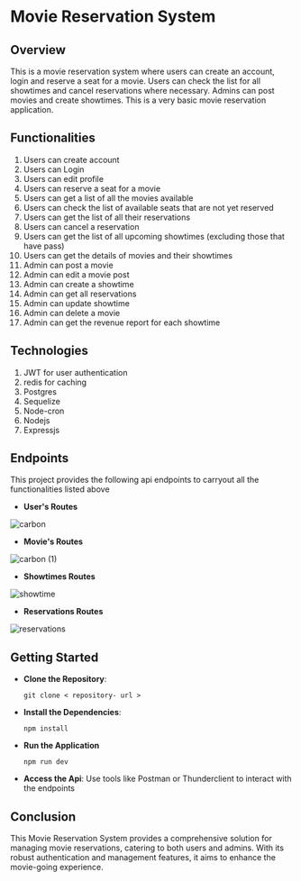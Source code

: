 # Movie Reservation System

## Overview

This is a movie reservation system where users can create an account, login and reserve a seat for a movie. Users can check the list for all showtimes and cancel reservations where necessary. Admins can post movies and create showtimes.
This is a very basic movie reservation application.

## Functionalities

1. Users can create account
2. Users can Login
3. Users can edit profile
4. Users can reserve a seat for a movie
5. Users can get a list of all the movies available
6. Users can check the list of available seats that are not yet reserved
7. Users can get the list of all their reservations
8. Users can cancel a reservation
9. Users can get the list of all upcoming showtimes (excluding those that have pass)
10. Users can get the details of movies and their showtimes
11. Admin can post a movie
12. Admin can edit a movie post
13. Admin can create a showtime
14. Admin can get all reservations
15. Admin can update showtime
16. Admin can delete a movie
17. Admin can get the revenue report for each showtime

## Technologies
1. JWT for user authentication
2. redis for caching
3. Postgres
4. Sequelize
5. Node-cron
6. Nodejs
7. Expressjs

## Endpoints

This project provides the following api endpoints to carryout all the functionalities listed above

- **User's Routes**

![carbon](https://github.com/user-attachments/assets/8b0388ec-e391-4aa7-99da-07e9445f1ff4)

- **Movie's Routes**

![carbon (1)](https://github.com/user-attachments/assets/32724bf9-560e-430a-a92a-7a56d63d4f50)

- **Showtimes Routes**

![showtime](https://github.com/user-attachments/assets/3d171c6d-1376-41ab-9799-75af61a7f81e)

- **Reservations Routes**
  
![reservations](https://github.com/user-attachments/assets/3dda7ad8-2823-4208-a212-007cc0b89358)

## Getting Started

- **Clone the Repository**:
  
  ```
  git clone < repository- url >
  ```

- **Install the Dependencies**:

  ```
  npm install
  ```

- **Run the Application**

  ```
  npm run dev
  ```

- **Access the Api**: Use tools like Postman or Thunderclient to interact with the endpoints

## Conclusion

This Movie Reservation System provides a comprehensive solution for managing movie reservations, catering to both users and admins. With its robust authentication and management features, it aims to enhance the movie-going experience.
